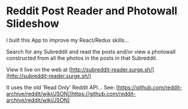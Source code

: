 # Reddit Post Reader and Photowall Slideshow

I built this App to improve my React/Redux skills...

Search for any Subreddit and read the posts and/or view a photowall constructed from all the photos in the posts in that Subreddit.

View it live on the web at [http://subreddit-reader.surge.sh/](http://subreddit-reader.surge.sh/)

It uses the old 'Read Only' Reddit API... See: [https://github.com/reddit-archive/reddit/wiki/JSON](https://github.com/reddit-archive/reddit/wiki/JSON)
